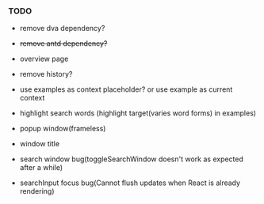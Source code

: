 ### TODO

- remove dva dependency?
- ~~remove antd dependency?~~

- overview page
- remove history?
- use examples as context placeholder? or use example as current context
- highlight search words (highlight target(varies word forms) in examples)
- popup window(frameless)
- window title
- search window bug(toggleSearchWindow doesn't work as expected after a while)
- searchInput focus bug(Cannot flush updates when React is already rendering)

